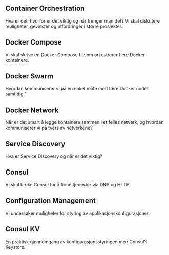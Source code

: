 ## Container Orchestration
Hva er det, hvorfor er det viktig og når trenger man det?
Vi skal diskutere muligheter, gevinster og utfordringer i større prosjekter.

## Docker Compose
Vi skal skrive en Docker Compose fil som orkestrerer flere Docker kontainere.

## Docker Swarm
Hvordan kommuniserer vi på en enkel måte med flere Docker noder samtidig."

## Docker Network
Når er det smart å legge kontainere sammen i et felles netverk, og
hvordan kommuniserer vi på tvers av netverkene?

## Service Discovery
Hva er Service Discovery og når er det viktig?

## Consul
Vi skal bruke Consul for å finne tjenester via DNS og HTTP.

## Configuration Management
Vi undersøker muligheter for styring  av applikasjonskonfigurasjoner.

## Consul KV
En praktisk gjennomgang av konfigurasjonsstyringen men Consul's Keystore.
